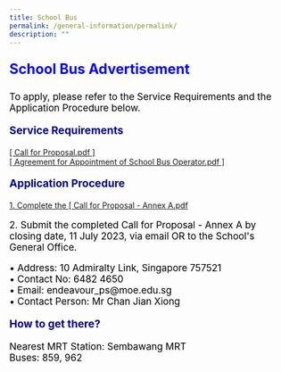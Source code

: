```yaml
---
title: School Bus
permalink: /general-information/permalink/
description: ""
---
```

<p style="text-align:left;font-size: 25px; color: blue; font-weight: bold;">School Bus Advertisement</p>
<p style="text-align:left;font-size: 17px; color: black;">To apply, please refer to the Service Requirements and the Application Procedure below.</p>
<p style="text-align:left;font-size:19px; color: darkblue; font-weight: bold;">Service Requirements</p>
<p style="text-align:left;font-size:17px; color: black;">
	  
<a href="https://drive.google.com/file/d/1GoljZ_abWWZT1mD5cpqILAXK-jny1oZz/view?usp=sharing">[ Call for Proposal.pdf ]</a><br>
<a href="https://drive.google.com/file/d/1ptiUIgRfJJoeBCev0yXzYX4g3PQ4XPu2/view?usp=sharing">[ Agreement for Appointment of School Bus Operator.pdf ]</a>

	
</p><p style="text-align: left; font-size: 19px; color: darkblue; font-weight: bold;">Application Procedure</p>

<a href="https://drive.google.com/file/d/1kRftjRIRewMFqonHv9ynsK7ihdtwLr0R/view?usp=sharing">1. Complete the [ Call for Proposal - Annex A.pdf</a>


<p style="text-align:left;font-size: 17px; color: black;">2.  Submit the completed Call for Proposal - Annex A by closing date, 11 July 2023, via email OR to the School's General Office.</p>


<p style="text-align:left;font-size:17px; color: black;">• Address: 10 Admiralty Link, Singapore 757521<br>
• Contact No: 6482 4650<br>
• Email: endeavour_ps@moe.edu.sg<br>
• Contact Person: Mr Chan Jian Xiong</p>

<p style="text-align: left; font-size: 19px; color: darkblue; font-weight: bold;">How to get there?</p>
<p style="text-align: left; font-size: 17px; color: black; display: inline;">Nearest MRT Station: Sembawang MRT<br>
Buses: 859, 962</p>